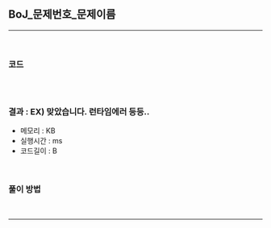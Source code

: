 ## BoJ_문제번호_문제이름

---

<br />

### 코드

```java

```

<br />


### 결과 : EX) 맞았습니다. 런타임에러 등등..

- 메모리 : KB
- 실행시간 : ms
- 코드길이 : B

<br />

### 풀이 방법


<br />

<!--추가 내용 있다면 더 적어주시면 됩니다-->

---
